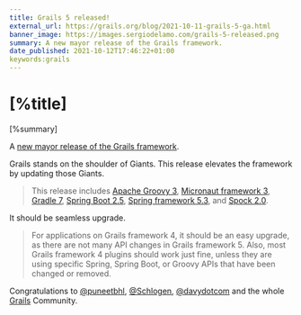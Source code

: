 ```yaml
---
title: Grails 5 released!
external_url: https://grails.org/blog/2021-10-11-grails-5-ga.html
banner_image: https://images.sergiodelamo.com/grails-5-released.png
summary: A new mayor release of the Grails framework.
date_published: 2021-10-12T17:46:22+01:00
keywords:grails
---
```


# [%title]

[%summary]

A [new mayor release of the Grails framework](https://grails.org/blog/2021-10-11-grails-5-ga.html).

Grails stands on the shoulder of Giants. This release elevates the framework by updating those Giants. 

 > This release includes [Apache Groovy 3](https://groovy-lang.org/releasenotes/groovy-3.0.html), [Micronaut framework 3](https://micronaut.io/2021/08/18/micronaut-framework-3-released/), [Gradle 7](https://docs.gradle.org/7.0/release-notes.html), [Spring Boot 2.5](https://github.com/spring-projects/spring-boot/wiki/Spring-Boot-2.5-Release-Notes), [Spring framework 5.3](https://github.com/spring-projects/spring-framework/wiki/Upgrading-to-Spring-Framework-5.x#upgrading-to-version-53), and [Spock 2.0](https://spockframework.org/spock/docs/2.0/release_notes.html).
 
 It should be seamless upgrade. 
 
 > For applications on Grails framework 4, it should be an easy upgrade, as there are not many API changes in Grails framework 5. Also, most Grails framework 4 plugins should work just fine, unless they are using specific Spring, Spring Boot, or Groovy APIs that have been changed or removed.

Congratulations to [@puneetbhl](https://twitter.com/puneetbhl), [@Schlogen](https://twitter.com/Schlogen), [@davydotcom](https://twitter.com/davydotcom) and the whole [Grails](https://grails.org) Community. 
 
 